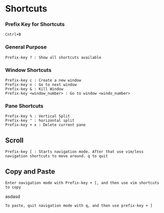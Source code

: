 # Shortcuts

### Prefix Key for Shortcuts

	Cntrl+B

### General Purpose

	Prefix-key ? : Show all shortcuts available

### Window Shortcuts

	Prefix-key c : Create a new window
	Prefix-key n : Go to next window
	Prefix-key & : Kill Window
	Prefix-key <window_number> : Go to window <windo_number>

### Pane Shortcuts

	Prefix-key % : Vertical Split
	Prefix-key " : horizontal split
	Prefix-key + x : Delete current pane

## Scroll
	Prefix-key [ : Starts navigation mode. After that use vim/less navigation shortcuts to move around. q to quit

## Copy and Paste

	Enter navigation mode with Prefix-key + [, and then use vim shortcuts to copy


asdasd

	To paste, quit navigation mode with q, and then use prefix-key + ]
